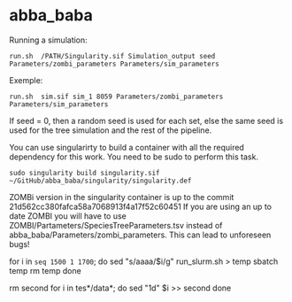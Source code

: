# abba_baba


Running a simulation:

    run.sh  /PATH/Singularity.sif Simulation_output seed Parameters/zombi_parameters Parameters/sim_parameters


Exemple:

    run.sh  sim.sif sim_1 8059 Parameters/zombi_parameters Parameters/sim_parameters


If seed = 0, then a random seed is used for each set, else the same seed is used for the tree simulation and the rest of the pipeline.


You can use singularirty to build a container with all the required dependency for this work.
You need to be sudo to perform this task.

    sudo singularity build singularity.sif ~/GitHub/abba_baba/singularity/singularity.def


ZOMBi version in the singularity container is up to the commit 21d562cc380fafca58a7068913f4a17f52c60451
If you are using an up to date ZOMBI you will have to use ZOMBI/Partameters/SpeciesTreeParameters.tsv instead of abba_baba/Parameters/zombi_parameters.
This can lead to unforeseen bugs!


for i in `seq 1500 1 1700`; do
  sed "s/aaaa/$i/g" run_slurm.sh > temp
  sbatch temp
  rm temp
done

rm second
for i in tes*/data*; do
  sed "1d" $i >> second
done
